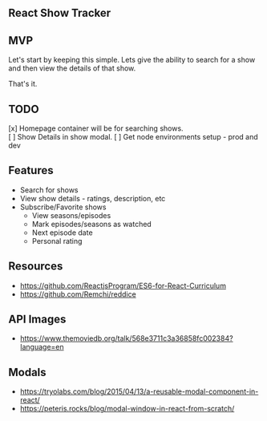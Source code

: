 ## React Show Tracker

## MVP
Let's start by keeping this simple. Lets give the ability to
search for a show and then view the details of that show.

That's it.

## TODO

[x] Homepage container will be for searching shows.  
[ ] Show Details in show modal.
[ ] Get node environments setup - prod and dev

## Features
* Search for shows
* View show details - ratings, description, etc
* Subscribe/Favorite shows
    * View seasons/episodes
    * Mark episodes/seasons as watched
    * Next episode date
    * Personal rating

## Resources
* https://github.com/ReactjsProgram/ES6-for-React-Curriculum
* https://github.com/Remchi/reddice

## API Images
* https://www.themoviedb.org/talk/568e3711c3a36858fc002384?language=en

## Modals
* https://tryolabs.com/blog/2015/04/13/a-reusable-modal-component-in-react/
* https://peteris.rocks/blog/modal-window-in-react-from-scratch/